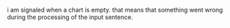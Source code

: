 i am signaled when a chart is empty. that means that something went wrong during the processing of the input sentence.

